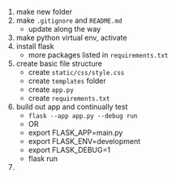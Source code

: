 1. make new folder
2. make `.gitignore` and `README.md`
   - update along the way
3. make python virtual env, activate
4. install flask
   - more packages listed in `requirements.txt`
5. create basic file structure
   - create `static/css/style.css`
   - create `templates` folder
   - create `app.py`
   - create `requirements.txt`
6. build out app and continually test
   - `flask --app app.py --debug run`
   - OR
   - export FLASK_APP=main.py
   - export FLASK_ENV=development
   - export FLASK_DEBUG=1
   - flask run
7. 

